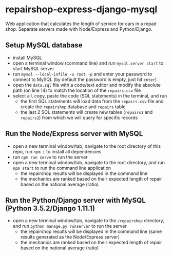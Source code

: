 # repairshop-express-django-mysql
Web application that calculates the length of service for cars in a repair shop. Separate servers made with Node/Express and Python/Django.

## Setup MySQL database
- install MySQL
- open a terminal window (command line) and run `mysql.server start` to start MySQL server
- run `mysql --local-infile -u root -p` and enter your password to connect to MySQL (by default the password is empty, just hit `enter`)
- open the `data.sql` file with a code/text editor and modify the absolute path (on line 14) to match the location of the `repairs.csv` file
- select all, copy, paste the code (SQL statements) in the terminal, and run
    - the first SQL statements will load data from the `repairs.csv` file and create the `repairshop` database and `repairs` table
    - the last 2 SQL statements will create new tables (`repairs1` and `repairs2`) from which we will query for specific records

## Run the Node/Express server with MySQL
- open a new terminal window/tab, navigate to the root directory of this repo, run `npm i` to install all dependencies
- run `npm run serve` to run the server
- open a new terminal window/tab, navigate to the root directory, and run `npm start` to run the command line application
    - the repairshop results will be displayed in the command line
    - the mechanics are ranked based on their expected length of repair based on the national average (ratio)

## Run the Python/Django server with MySQL (Python 3.5.2/Django 1.11.1)
- open a new terminal window/tab, navigate to the `/repairshop` directory, and run `python manage.py runserver` to run the server
    - the repairshop results will be displayed in the command line (same results generated as the Node/Express server)
    - the mechanics are ranked based on their expected length of repair based on the national average (ratio)   
